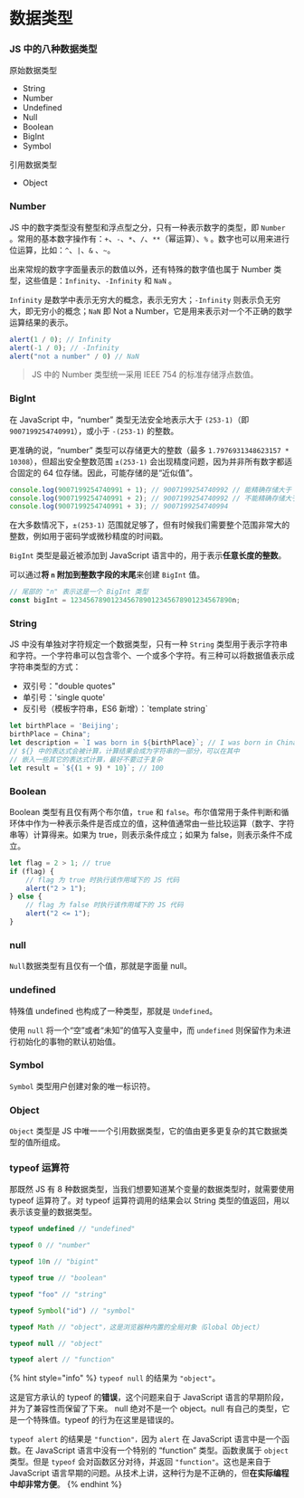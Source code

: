 # 数据类型

### JS 中的八种数据类型

原始数据类型

* String
* Number
* Undefined
* Null
* Boolean
* BigInt
* Symbol

引用数据类型

* Object

### Number

JS 中的数字类型没有整型和浮点型之分，只有一种表示数字的类型，即 `Number` 。常用的基本数字操作有：`+`、`-`、`*`、`/`、`**`（幂运算）、`%` 。数字也可以用来进行位运算，比如：`^`、`|`、`&` 、`~`。

出来常规的数字字面量表示的数值以外，还有特殊的数字值也属于 Number 类型，这些值是：`Infinity`、`-Infinity` 和 `NaN` 。

`Infinity` 是数学中表示无穷大的概念，表示无穷大；`-Infinity` 则表示负无穷大，即无穷小的概念；`NaN` 即 Not a Number，它是用来表示对一个不正确的数学运算结果的表示。

```javascript
alert(1 / 0); // Infinity
alert(-1 / 0); // -Infinity
alert("not a number" / 0) // NaN
```

> JS 中的 Number 类型统一采用 IEEE 754 的标准存储浮点数值。

### BigInt

在 JavaScript 中，“number” 类型无法安全地表示大于 `(253-1)`（即 `9007199254740991`），或小于 `-(253-1)` 的整数。

更准确的说，“number” 类型可以存储更大的整数（最多 `1.7976931348623157 * 10308`），但超出安全整数范围 `±(253-1)` 会出现精度问题，因为并非所有数字都适合固定的 64 位存储。因此，可能存储的是“近似值”。

```javascript
console.log(9007199254740991 + 1); // 9007199254740992 // 能精确存储大于 9007199254740991 的偶数
console.log(9007199254740991 + 2); // 9007199254740992 // 不能精确存储大于 9007199254740991 的奇数
console.log(9007199254740991 + 3); // 9007199254740994
```

在大多数情况下，`±(253-1)` 范围就足够了，但有时候我们需要整个范围非常大的整数，例如用于密码学或微秒精度的时间戳。

`BigInt` 类型是最近被添加到 JavaScript 语言中的，用于表示**任意长度的整数**。

可以通过**将 `n` 附加到整数字段的末尾**来创建 `BigInt` 值。

```javascript
// 尾部的 "n" 表示这是一个 BigInt 类型
const bigInt = 1234567890123456789012345678901234567890n;
```

### String

JS 中没有单独对字符规定一个数据类型，只有一种 `String` 类型用于表示字符串和字符。一个字符串可以包含零个、一个或多个字符。有三种可以将数据值表示成字符串类型的方式：

* 双引号："double quotes"
* 单引号：'single quote'
* 反引号（模板字符串，ES6 新增）：\`template string\`

```javascript
let birthPlace = 'Beijing';
birthPlace = China";
let description = `I was born in ${birthPlace}`; // I was born in China
// ${} 中的表达式会被计算，计算结果会成为字符串的一部分，可以在其中
// 嵌入一些其它的表达式计算，最好不要过于复杂
let result = `${(1 + 9) * 10}`; // 100
```

### Boolean

Boolean 类型有且仅有两个布尔值，`true` 和 `false`。布尔值常用于条件判断和循环体中作为一种表示条件是否成立的值，这种值通常由一些比较运算（数字、字符串等）计算得来。如果为 true，则表示条件成立；如果为 false，则表示条件不成立。

```javascript
let flag = 2 > 1; // true
if (flag) {
    // flag 为 true 时执行该作用域下的 JS 代码
    alert("2 > 1");
} else {
    // flag 为 false 时执行该作用域下的 JS 代码
    alert("2 <= 1");
}
```

### null

`Null`数据类型有且仅有一个值，那就是字面量 null。

### undefined

特殊值 undefined 也构成了一种类型，那就是 `Undefined`。

使用 `null` 将一个“空”或者“未知”的值写入变量中，而 `undefined` 则保留作为未进行初始化的事物的默认初始值。

### Symbol

`Symbol` 类型用户创建对象的唯一标识符。

### Object

`Object` 类型是 JS 中唯一一个引用数据类型，它的值由更多更复杂的其它数据类型的值所组成。

### typeof 运算符

那既然 JS 有 8 种数据类型，当我们想要知道某个变量的数据类型时，就需要使用 typeof 运算符了。对 typeof 运算符调用的结果会以 String 类型的值返回，用以表示该变量的数据类型。

```javascript
typeof undefined // "undefined"

typeof 0 // "number"

typeof 10n // "bigint"

typeof true // "boolean"

typeof "foo" // "string"

typeof Symbol("id") // "symbol"

typeof Math // "object"，这是浏览器种内置的全局对象（Global Object）

typeof null // "object"

typeof alert // "function"
```

{% hint style="info" %}
`typeof null` 的结果为 `"object"`。

这是官方承认的 typeof 的**错误**，这个问题来自于 JavaScript 语言的早期阶段，并为了兼容性而保留了下来。 null 绝对不是一个 object。null 有自己的类型，它是一个特殊值。typeof 的行为在这里是错误的。

`typeof alert` 的结果是 `"function"，`因为 `alert` 在 JavaScript 语言中是一个函数。在 JavaScript 语言中没有一个特别的 “function” 类型。函数隶属于 `object` 类型。但是 `typeof` 会对函数区分对待，并返回 `"function"`。这也是来自于 JavaScript 语言早期的问题。从技术上讲，这种行为是不正确的，但**在实际编程中却非常方便**。
{% endhint %}
